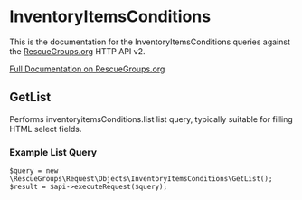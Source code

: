 # InventoryItemsConditions

This is the documentation for the InventoryItemsConditions queries against the [RescueGroups.org](https://www.rescuegroups.org/) HTTP API v2.

[Full Documentation on RescueGroups.org](https://userguide.rescuegroups.org/display/APIDG/Object+definitions#Objectdefinitions-inventoryitemsConditions)

## GetList


Performs inventoryitemsConditions.list list query, typically suitable for filling HTML select fields.

### Example List Query

    $query = new \RescueGroups\Request\Objects\InventoryItemsConditions\GetList();
    $result = $api->executeRequest($query);





